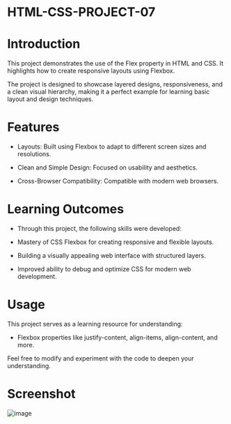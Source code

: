 # HTML-CSS-PROJECT-07

# Introduction

This project demonstrates the use of the Flex property  in HTML and CSS. It highlights how to create responsive layouts using Flexbox.

The project is designed to showcase layered designs, responsiveness, and a clean visual hierarchy, making it a perfect example for learning basic layout and design techniques.

# Features

- Layouts: Built using Flexbox to adapt to different screen sizes and resolutions.


- Clean and Simple Design: Focused on usability and aesthetics.

- Cross-Browser Compatibility: Compatible with modern web browsers.

# Learning Outcomes

- Through this project, the following skills were developed:

- Mastery of CSS Flexbox for creating responsive and flexible layouts.


- Building a visually appealing web interface with structured layers.

- Improved ability to debug and optimize CSS for modern web development.

# Usage

This project serves as a learning resource for understanding:
 
   - Flexbox properties like justify-content, align-items, align-content, and more.


Feel free to modify and experiment with the code to deepen your understanding.


# Screenshot

 ![image](Screenshot.png)
